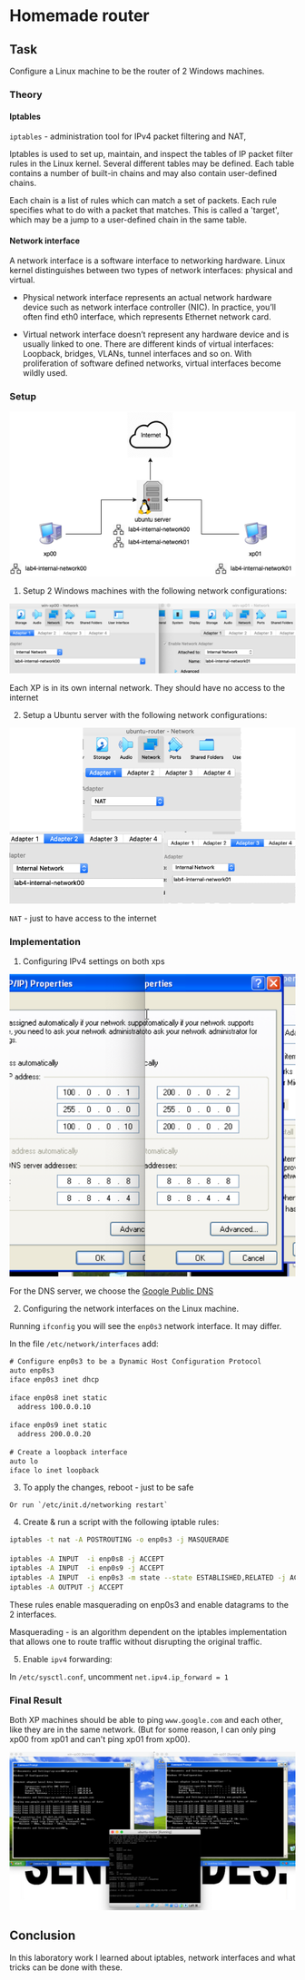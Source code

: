 # Homemade router

## Task
Configure a Linux machine to be the router of 2 Windows machines.

### Theory

#### Iptables
`iptables` - administration tool for IPv4 packet filtering and NAT,

Iptables is used to set up, maintain, and inspect the tables of IP packet filter rules in the Linux kernel. Several different tables may be defined. Each table contains a number of built-in chains and may also contain user-defined chains.

Each chain is a list of rules which can match a set of packets. Each rule specifies what to do with a packet that matches. This is called a 'target', which may be a jump to a user-defined chain in the same table.

#### Network interface
A network interface is a software interface to networking hardware. Linux kernel distinguishes between two types of network interfaces: physical and virtual.

* Physical network interface represents an actual network hardware device such as network interface controller (NIC). In practice, you’ll often find eth0 interface, which represents Ethernet network card.

* Virtual network interface doesn’t represent any hardware device and is usually linked to one. There are different kinds of virtual interfaces: Loopback, bridges, VLANs, tunnel interfaces and so on. With proliferation of software defined networks, virtual interfaces become wildly used.

### Setup

  ![](./imgs/schema.png)

  1. Setup 2 Windows machines with the following network configurations:

  ![](./imgs/xps_network_config.png)

  Each XP is in its own internal network. They should have no access to the internet

2. Setup a Ubuntu server with the following network configurations:

  ![](./imgs/ubuntu-network-configs.png)

  `NAT` - just to have access to the internet


### Implementation

  1. Configuring IPv4 settings on both xps

  ![](./imgs/xps_ipv4.png)

  For the DNS server, we choose the [Google Public DNS](https://en.wikipedia.org/wiki/Google_Public_DNS)

  2. Configuring the network interfaces on the Linux machine.

  Running `ifconfig` you will see the `enp0s3` network interface. It may differ.

  In the file `/etc/network/interfaces` add:
  ~~~
  # Configure enp0s3 to be a Dynamic Host Configuration Protocol
  auto enp0s3
  iface enp0s3 inet dhcp

  iface enp0s8 inet static
    address 100.0.0.10

  iface enp0s9 inet static
    address 200.0.0.20

  # Create a loopback interface
  auto lo
  iface lo inet loopback
  ~~~

  3. To apply the changes, reboot - just to be safe

    Or run `/etc/init.d/networking restart`

  4. Create & run a script with the following iptable rules:
  ~~~bash
  iptables -t nat -A POSTROUTING -o enp0s3 -j MASQUERADE

  iptables -A INPUT  -i enp0s8 -j ACCEPT
  iptables -A INPUT  -i enp0s9 -j ACCEPT  
  iptables -A INPUT  -i enp0s3 -m state --state ESTABLISHED,RELATED -j ACCEPT
  iptables -A OUTPUT -j ACCEPT
  ~~~

  These rules enable masquerading on enp0s3 and enable datagrams to the 2 interfaces.

  Masquerading - is an algorithm dependent on the iptables implementation that allows one to route traffic without disrupting the original traffic.

  5. Enable `ipv4` forwarding:

  In `/etc/sysctl.conf`, uncomment `net.ipv4.ip_forward = 1`

### Final Result

Both XP machines should be able to ping `www.google.com` and each other, like they are in the same network. (But for some reason, I can only ping xp00 from xp01 and can't ping xp01 from xp00).

![](./imgs/final.png)


## Conclusion

In this laboratory work I learned about iptables, network interfaces and what tricks can be done with these.
